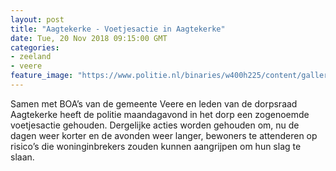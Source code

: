 ```yaml
---
layout: post
title: "Aagtekerke - Voetjesactie in Aagtekerke"
date: Tue, 20 Nov 2018 09:15:00 GMT
categories: 
- zeeland 
- veere 
feature_image: "https://www.politie.nl/binaries/w400h225/content/gallery/politie/nieuws/2018/november/08-zw/wa-veere-voetjesactie-aagtekerke.jpg"
---
```


Samen met BOA’s van de gemeente Veere en leden van de dorpsraad Aagtekerke heeft de politie maandagavond in het dorp een zogenoemde voetjesactie gehouden. Dergelijke acties worden gehouden om, nu de dagen weer korter en de avonden weer langer, bewoners te attenderen op risico’s die woninginbrekers zouden kunnen aangrijpen om hun slag te slaan.
